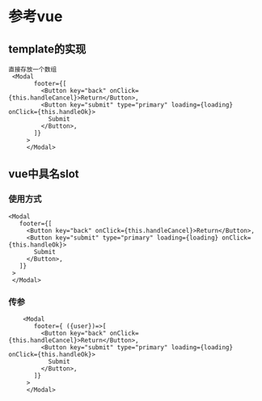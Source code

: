 #  参考vue
## template的实现
    直接存放一个数组
     <Modal
           footer={[
             <Button key="back" onClick={this.handleCancel}>Return</Button>,
             <Button key="submit" type="primary" loading={loading} onClick={this.handleOk}>
               Submit
             </Button>,
           ]}
         >
         </Modal>
         
## vue中具名slot
### 使用方式
    <Modal
       footer={[
         <Button key="back" onClick={this.handleCancel}>Return</Button>,
         <Button key="submit" type="primary" loading={loading} onClick={this.handleOk}>
           Submit
         </Button>,
       ]}
     >
     </Modal>
### 传参
        <Modal
           footer={ ({user})=>[
             <Button key="back" onClick={this.handleCancel}>Return</Button>,
             <Button key="submit" type="primary" loading={loading} onClick={this.handleOk}>
               Submit
             </Button>,
           ]}
         >
         </Modal>